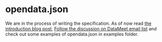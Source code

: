 opendata.json
=============

We are in the process of writing the specification. As of now read [the introduction blog post](https://thejeshgn.com/2014/11/27/opendata-json-format-for-making-open-data-discoverable/), [Follow the discussion on DataMeet email list](https://www.mail-archive.com/datameet@googlegroups.com/msg02609.html) and check out some examples of opendata.json in examples folder. 
